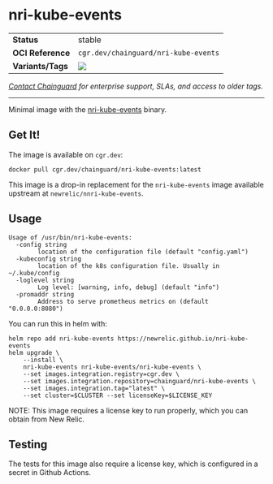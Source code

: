 <!--monopod:start-->
# nri-kube-events
| | |
| - | - |
| **Status** | stable |
| **OCI Reference** | `cgr.dev/chainguard/nri-kube-events` |
| **Variants/Tags** | ![](https://storage.googleapis.com/chainguard-images-build-outputs/summary/nri-kube-events.svg) |

*[Contact Chainguard](https://www.chainguard.dev/chainguard-images) for enterprise support, SLAs, and access to older tags.*

---
<!--monopod:end-->

Minimal image with the [nri-kube-events](https://github.com/newrelic/nri-kube-events) binary.

## Get It!

The image is available on `cgr.dev`:

```
docker pull cgr.dev/chainguard/nri-kube-events:latest
```

This image is a drop-in replacement for the `nri-kube-events` image available upstream at `newrelic/nnri-kube-events`.

## Usage

```
Usage of /usr/bin/nri-kube-events:
  -config string
        location of the configuration file (default "config.yaml")
  -kubeconfig string
        location of the k8s configuration file. Usually in ~/.kube/config
  -loglevel string
        Log level: [warning, info, debug] (default "info")
  -promaddr string
        Address to serve prometheus metrics on (default "0.0.0.0:8080")
```

You can run this in helm with:

```shell
helm repo add nri-kube-events https://newrelic.github.io/nri-kube-events
helm upgrade \
    --install \
    nri-kube-events nri-kube-events/nri-kube-events \
    --set images.integration.registry=cgr.dev \
    --set images.integration.repository=chainguard/nri-kube-events \
    --set images.integration.tag="latest" \
    --set cluster=$CLUSTER --set licenseKey=$LICENSE_KEY
```

NOTE: This image requires a license key to run properly, which you can obtain from New Relic.

## Testing

The tests for this image also require a license key, which is configured in a secret in Github Actions.
